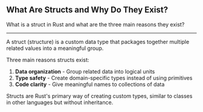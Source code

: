 ## What Are Structs and Why Do They Exist?

What is a struct in Rust and what are the three main reasons they exist?

---

A struct (structure) is a custom data type that packages together multiple related values into a meaningful group.

Three main reasons structs exist:
1. **Data organization** - Group related data into logical units
2. **Type safety** - Create domain-specific types instead of using primitives
3. **Code clarity** - Give meaningful names to collections of data

Structs are Rust's primary way of creating custom types, similar to classes in other languages but without inheritance.

